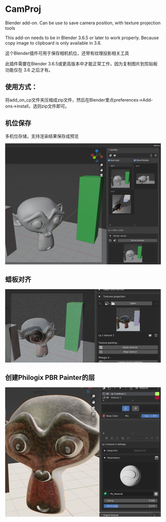 # CamProj
Blender add-on. Can be use to save camera position, with texture projection tools

This add-on needs to be in Blender 3.6.5 or later to work properly. Because copy image to clipboard is only available in 3.6. 

这个Blender插件可用于保存相机机位，还带有纹理投影相关工具

此插件需要在Blender 3.6.5或更高版本中才能正常工作，因为复制图片到剪贴板功能仅在 3.6 之后才有。

## 使用方式：

将add_on_cp文件夹压缩成zip文件，然后在Blender里点preferences->Add-ons->install，选则zip文件即可。

## 机位保存

多机位存储，支持渲染结果保存成预览

![image-20231104024123848](https://raw.githubusercontent.com/PDE26jjk/misc/main/img/image-20231104024123848.png)

## 蜡板对齐

![image-20231104025051401](https://raw.githubusercontent.com/PDE26jjk/misc/main/img/image-20231104025051401.png)

## 创建Philogix PBR Painter的层

![image-20231104025731460](https://raw.githubusercontent.com/PDE26jjk/misc/main/img/image-20231104025731460.png)




